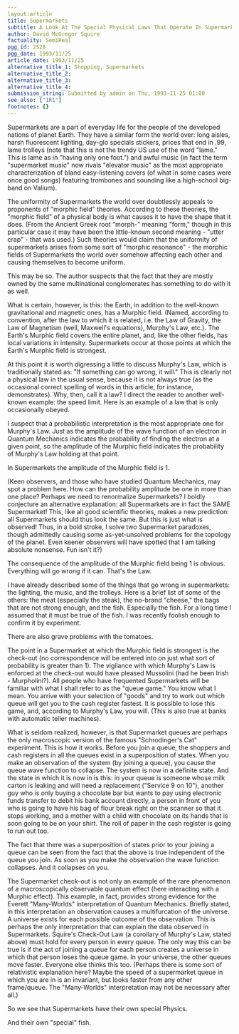 ```yaml
---
layout:article
title: Supermarkets
subtitle: A Look At The Special Physical Laws That Operate In Supermarkets
author: David McGregor Squire
factuality: SemiReal
pgg_id: 2S28
pgg_date: 1993/11/25
article_date: 1993/11/25
alternative_title_1: Shopping, Supermarkets
alternative_title_2: 
alternative_title_3: 
alternative_title_4: 
submission_string: Submitted by admin on Thu, 1993-11-25 01:00
see_also: ["1R1"]
footnotes: {}
---
```

<div>
<p>Supermarkets are a part of everyday life for the people of the developed nations of planet Earth. They have a similar form the world over: long aisles, harsh fluorescent lighting, day-glo specials stickers, prices that end in .99, lame trolleys (note that this is not the trendy US use of the word "lame." This is lame as in "having only one foot.") and awful music (in fact the term "supermarket music" now rivals "elevator music" as the most appropriate characterization of bland easy-listening covers (of what in some cases were once good songs) featuring trombones and sounding like a high-school big-band on Valium).</p>
<p>The uniformity of Supermarkets the world over doubtlessly appeals to proponents of "morphic field" theories. According to these theories, the "morphic field" of a physical body is what causes it to have the shape that it does. (From the Ancient Greek root "morph-" meaning "form," though in this particular case it may have been the little-known second meaning - "utter crap" - that was used.) Such theories would claim that the uniformity of supermarkets arises from some sort of "morphic resonance" - the morphic fields of Supermarkets the world over somehow affecting each other and causing themselves to become uniform.</p>
<p>This may be so. The author suspects that the fact that they are mostly owned by the same multinational conglomerates has something to do with it as well.</p>
<p>What is certain, however, is this: the Earth, in addition to the well-known gravitational and magnetic ones, has a Murphic field. (Named, according to convention, after the law to which it is related, i.e. the Law of Gravity, the Law of Magnetism (well, Maxwell's equations), Murphy's Law, etc.). The Earth's Murphic field covers the entire planet, and, like the other fields, has local variations in intensity. Supermarkets occur at those points at which the Earth's Murphic field is strongest.</p>
<p>At this point it is worth digressing a little to discuss Murphy's Law, which is traditionally stated as: "If something can go wrong, it will." This is clearly not a physical law in the usual sense, because it is not always true (as the occasional correct spelling of words in this article, for instance, demonstrates). Why, then, call it a law? I direct the reader to another well-known example: the speed limit. Here is an example of a law that is only occasionally obeyed.</p>
<p>I suspect that a probabilistic interpretation is the most appropriate one for Murphy's Law. Just as the amplitude of the wave function of an electron in Quantum Mechanics indicates the probability of finding the electron at a given point, so the amplitude of the Murphic field indicates the probability of Murphy's Law holding at that point.</p>
<p>In Supermarkets the amplitude of the Murphic field is 1.</p>
<p>(Keen observers, and those who have studied Quantum Mechanics, may spot a problem here. How can the probability amplitude be one in more than one place? Perhaps we need to renormalize Supermarkets? I boldly conjecture an alternative explanation: all Supermarkets are in fact the SAME Supermarket! This, like all good scientific theories, makes a new prediction: all Supermarkets should thus look the same. But this is just what is observed! Thus, in a bold stroke, I solve two Supermarket paradoxes, though admittedly causing some as-yet-unsolved problems for the topology of the planet. Even keener observers will have spotted that I am talking absolute nonsense. Fun isn't it?)</p>
<p>The consequence of the amplitude of the Murphic field being 1 is obvious. Everything will go wrong if it can. That's the Law.</p>
<p>I have already described some of the things that go wrong in supermarkets: the lighting, the music, and the trolleys. Here is a brief list of some of the others: the meat (especially the steak), the no-brand "cheese," the bags that are not strong enough, and the fish. Especially the fish. For a long time I assumed that it must be true of the fish. I was recently foolish enough to confirm it by experiment.</p>
<p>There are also grave problems with the tomatoes.</p>
<p>The point in a Supermarket at which the Murphic field is strongest is the check-out (no correspondence will be entered into on just what sort of probability is greater than 1). The vigilance with which Murphy's Law is enforced at the check-out would have pleased Mussolini (had he been Irish - Murpholini?). All people who have frequented Supermarkets will be familiar with what I shall refer to as the "queue game." You know what I mean. You arrive with your selection of "goods" and try to work out which queue will get you to the cash register fastest. It is possible to lose this game, and, according to Murphy's Law, you will. (This is also true at banks with automatic teller machines).</p>
<p>What is seldom realized, however, is that Supermarket queues are perhaps the only macroscopic version of the famous "Schrodinger's Cat" experiment. This is how it works. Before you join a queue, the shoppers and cash registers in all the queues exist in a superposition of states. When you make an observation of the system (by joining a queue), you cause the queue wave function to collapse. The system is now in a definite state. And the state in which it is now in is this: in your queue is someone whose milk carton is leaking and will need a replacement ("Service 9 on 10"), another guy who is only buying a chocolate bar but wants to pay using electronic funds transfer to debit his bank account directly, a person in front of you who is going to have his bag of flour break right on the scanner so that it stops working, and a mother with a child with chocolate on its hands that is soon going to be on your shirt. The roll of paper in the cash register is going to run out too.</p>
<p>The fact that there was a superposition of states prior to your joining a queue can be seen from the fact that the above is true independent of the queue you join. As soon as you make the observation the wave function collapses. And it collapses on you.</p>
<p>The Supermarket check-out is not only an example of the rare phenomenon of a macroscopically observable quantum effect (here interacting with a Murphic effect). This example, in fact, provides strong evidence for the Everett "Many-Worlds" interpretation of Quantum Mechanics. Briefly stated, in this interpretation an observation causes a multifurcation of the universe. A universe exists for each possible outcome of the observation. This is perhaps the only interpretation that can explain the data observed in Supermarkets. Squire's Check-Out Law (a corollary of Murphy's Law, stated above) must hold for every person in every queue. The only way this can be true is if the act of joining a queue for each person creates a universe in which that person loses the queue game. In your universe, the other queues move faster. Everyone else thinks this too. (Perhaps there is some sort of relativistic explanation here? Maybe the speed of a supermarket queue in which you are in is an invariant, but looks faster from any other frame/queue. The "Many-Worlds" interpretation may not be necessary after all.)</p>
<p>So we see that Supermarkets have their own special Physics.</p>
<p>And their own "special" fish.</p>
</div>
